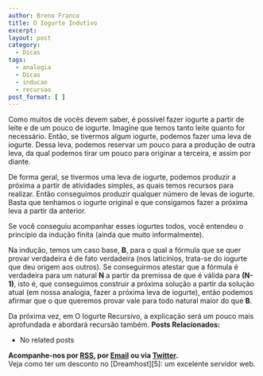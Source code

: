 ```yaml
---
author: Breno Franco
title: O Iogurte Indutivo
excerpt:
layout: post
category:
  - Dicas
tags:
  - analogia
  - Dicas
  - inducao
  - recursao
post_format: [ ]
---
```

Como muitos de vocês devem saber, é possível fazer iogurte a partir de leite e de um pouco de iogurte. Imagine que temos tanto leite quanto for necessário. Então, se tivermos algum iogurte, podemos fazer uma leva de iogurte. Dessa leva, podemos reservar um pouco para a produção de outra leva, da qual podemos tirar um pouco para originar a terceira, e assim por diante.

De forma geral, se tivermos uma leva de iogurte, podemos produzir a próxima a partir de atividades simples, as quais temos recursos para realizar. Então conseguimos produzir qualquer número de levas de iogurte. Basta que tenhamos o iogurte original e que consigamos fazer a próxima leva a partir da anterior.

Se você conseguiu acompanhar esses iogurtes todos, você entendeu o princípio da indução finita (ainda que muito informalmente).

Na indução, temos um caso base, **B**, para o qual a fórmula que se quer provar verdadeira é de fato verdadeira (nos laticínios, trata-se do iogurte que deu origem aos outros). Se conseguirmos atestar que a fórmula é verdadeira para um natural **N** a partir da premissa de que é válida para **(N-1)**, isto é, que conseguimos construir a próxima solução a partir da solução atual (em nossa analogia, fazer a próxima leva de iogurte), então podemos afirmar que o que queremos provar vale para todo natural maior do que **B**.

Da próxima vez, em O Iogurte Recursivo, a explicação será um pouco mais aprofundada e abordará recursão também. 
**Posts Relacionados:** 
*   No related posts









**Acompanhe-nos por [ RSS][2], por [Email][3] ou via [Twitter][4].**  
Veja como ter um desconto no [Dreamhost][5]: um excelente servidor web.

 [1]: https://twitter.com/share
 [2]: http://feeds.feedburner.com/VidaGeek
 [3]: http://feedburner.google.com/fb/a/mailverify?uri=VidaGeek&loc=pt_BR
 [4]: http://twitter.com/blogvidageek

